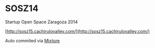 # SOSZ14

Startup Open Space Zaragoza 2014 

[http://sosz15.cachirulovalley.com/](http://sosz15.cachirulovalley.com/)

Auto commited via [Mixture](http://mixture.io)
